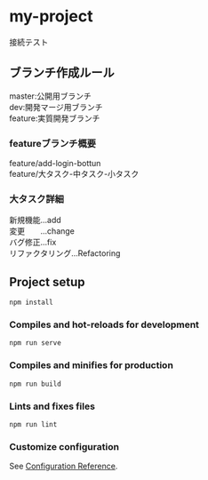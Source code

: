 # my-project
接続テスト

## ブランチ作成ルール
master:公開用ブランチ  
dev:開発マージ用ブランチ  
feature:実質開発ブランチ

### featureブランチ概要

feature/add-login-bottun  
feature/大タスク-中タスク-小タスク
        
### 大タスク詳細
新規機能...add  
変更　　...change  
バグ修正...fix  
リファクタリング...Refactoring

## Project setup
```
npm install
```


### Compiles and hot-reloads for development
```
npm run serve
```

### Compiles and minifies for production
```
npm run build
```

### Lints and fixes files
```
npm run lint
```

### Customize configuration
See [Configuration Reference](https://cli.vuejs.org/config/).
